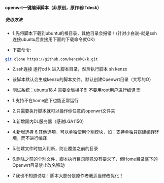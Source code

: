 #### openwrt一键编译脚本（非原创，原作者ITdesk）



##### 使用方法

- 1.先将脚本下载到ubuntu的根目录，其他目录会报错！(针对小白说-就是ssh连接ubuntu后直接用下面的下载命令就OK)

- 下载命令:

```bash
git clone https://github.com/kenzok8/k.git
```
- 2.ssh连接 运行cd k 进入脚本目录，然后执行脚本 sh kenzo 

* 该脚本默认会生成kenzo的脚本文件，默认创建Openwrt目录（大写的O）

* 测试系统：ubuntu18.4 需要全局梯子!!! 不要用root用户进行编译!!!!

                  
- 1.支持不在home底下也能正常运行

- 2.只需要执行脚本就可以操作你任意的openwrt文件夹

- 3.新增国内DL服务器（感谢LGA1150）

- 4.新增选择 6.其他选项，可以单独使用个别模块，如：支持单独只搭建编译环境，而不进行编译

- 5.创建文件时加入判断，防止覆盖之前的目录

- 6.删除之前的个别文件，脚本执行目录随意没有要求了，但Home目录底下的Openwrt目录禁止改名移动

- 7.我也不知道说啥！脚本大部分是原作者我适当修改优化！
